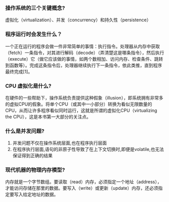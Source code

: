 ### 操作系统的三个关键概念?
虚拟化（virtualization）、并发（concurrency）和持久性（persistence）

### 程序运行时会发生什么？
一个正在运行的程序会做一件非常简单的事情：执行指令。处理器从内存中获取（fetch）一条指令，对其进行解码（decode）（弄清楚这是哪条指令），然后执行（execute）它（做它应该做的事情，如两个数相加、访问内存、检查条件、跳转到函数等）。完成这条指令后，处理器继续执行下一条指令，依此类推，直到程序最终完成[1]。

### CPU 虚拟化是什么?
在硬件的一些帮助下，操作系统负责提供这种假象（illusion），即系统拥有非常多的虚拟CPU的假象。将单个CPU（或其中一小部分）转换为看似无限数量的CPU，从而让许多程序看似同时运行，这就是所谓的虚拟化CPU（virtualizing the CPU），这是本书第一大部分的关注点。

### 什么是并发问题?
1. 并发问题不仅在操作系统层面,也在程序执行层面
2. 在程序执行层面,语句的非原子性导致了在上下文切换时,即便是volatile,也无法保证得到正确的结果

### 现代机器的物理内存模型?
内存就是一个字节数组。要读取（read）内存，必须指定一个地址（address），才能访问存储在那里的数据。要写入（write）或更新（update）内存，还必须指定要写入给定地址的数据。